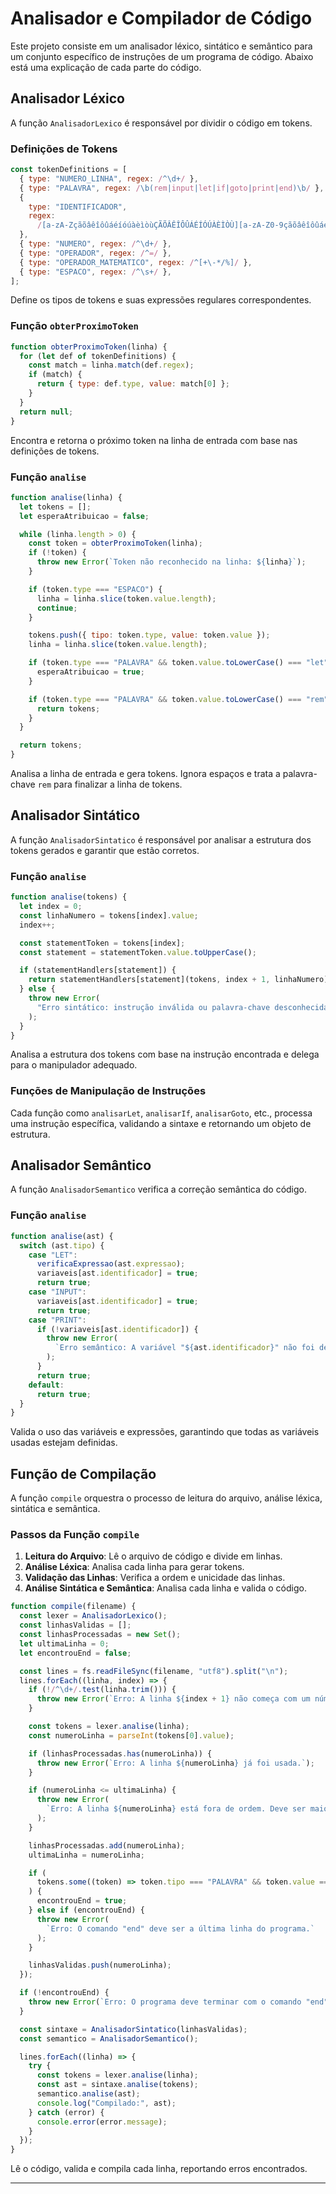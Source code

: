 # Analisador e Compilador de Código

Este projeto consiste em um analisador léxico, sintático e semântico para um conjunto específico de instruções de um programa de código. Abaixo está uma explicação de cada parte do código.

## Analisador Léxico

A função `AnalisadorLexico` é responsável por dividir o código em tokens.

### Definições de Tokens

```javascript
const tokenDefinitions = [
  { type: "NUMERO_LINHA", regex: /^\d+/ },
  { type: "PALAVRA", regex: /\b(rem|input|let|if|goto|print|end)\b/ },
  {
    type: "IDENTIFICADOR",
    regex:
      /[a-zA-ZçãõâêîôûáéíóúàèìòùÇÃÕÂÊÎÔÛÁÉÍÓÚÀÈÌÒÙ][a-zA-Z0-9çãõâêîôûáéíóúàèìòùÇÃÕÂÊÎÔÛÁÉÍÓÚÀÈÌÒÙ]*/,
  },
  { type: "NUMERO", regex: /^\d+/ },
  { type: "OPERADOR", regex: /^=/ },
  { type: "OPERADOR_MATEMATICO", regex: /^[+\-*/%]/ },
  { type: "ESPACO", regex: /^\s+/ },
];
```

Define os tipos de tokens e suas expressões regulares correspondentes.

### Função `obterProximoToken`

```javascript
function obterProximoToken(linha) {
  for (let def of tokenDefinitions) {
    const match = linha.match(def.regex);
    if (match) {
      return { type: def.type, value: match[0] };
    }
  }
  return null;
}
```

Encontra e retorna o próximo token na linha de entrada com base nas definições de tokens.

### Função `analise`

```javascript
function analise(linha) {
  let tokens = [];
  let esperaAtribuicao = false;

  while (linha.length > 0) {
    const token = obterProximoToken(linha);
    if (!token) {
      throw new Error(`Token não reconhecido na linha: ${linha}`);
    }

    if (token.type === "ESPACO") {
      linha = linha.slice(token.value.length);
      continue;
    }

    tokens.push({ tipo: token.type, value: token.value });
    linha = linha.slice(token.value.length);

    if (token.type === "PALAVRA" && token.value.toLowerCase() === "let") {
      esperaAtribuicao = true;
    }

    if (token.type === "PALAVRA" && token.value.toLowerCase() === "rem") {
      return tokens;
    }
  }

  return tokens;
}
```

Analisa a linha de entrada e gera tokens. Ignora espaços e trata a palavra-chave `rem` para finalizar a linha de tokens.

## Analisador Sintático

A função `AnalisadorSintatico` é responsável por analisar a estrutura dos tokens gerados e garantir que estão corretos.

### Função `analise`

```javascript
function analise(tokens) {
  let index = 0;
  const linhaNumero = tokens[index].value;
  index++;

  const statementToken = tokens[index];
  const statement = statementToken.value.toUpperCase();

  if (statementHandlers[statement]) {
    return statementHandlers[statement](tokens, index + 1, linhaNumero);
  } else {
    throw new Error(
      "Erro sintático: instrução inválida ou palavra-chave desconhecida."
    );
  }
}
```

Analisa a estrutura dos tokens com base na instrução encontrada e delega para o manipulador adequado.

### Funções de Manipulação de Instruções

Cada função como `analisarLet`, `analisarIf`, `analisarGoto`, etc., processa uma instrução específica, validando a sintaxe e retornando um objeto de estrutura.

## Analisador Semântico

A função `AnalisadorSemantico` verifica a correção semântica do código.

### Função `analise`

```javascript
function analise(ast) {
  switch (ast.tipo) {
    case "LET":
      verificaExpressao(ast.expressao);
      variaveis[ast.identificador] = true;
      return true;
    case "INPUT":
      variaveis[ast.identificador] = true;
      return true;
    case "PRINT":
      if (!variaveis[ast.identificador]) {
        throw new Error(
          `Erro semântico: A variável "${ast.identificador}" não foi definida.`
        );
      }
      return true;
    default:
      return true;
  }
}
```

Valida o uso das variáveis e expressões, garantindo que todas as variáveis usadas estejam definidas.

## Função de Compilação

A função `compile` orquestra o processo de leitura do arquivo, análise léxica, sintática e semântica.

### Passos da Função `compile`

1. **Leitura do Arquivo**: Lê o arquivo de código e divide em linhas.
2. **Análise Léxica**: Analisa cada linha para gerar tokens.
3. **Validação das Linhas**: Verifica a ordem e unicidade das linhas.
4. **Análise Sintática e Semântica**: Analisa cada linha e valida o código.

```javascript
function compile(filename) {
  const lexer = AnalisadorLexico();
  const linhasValidas = [];
  const linhasProcessadas = new Set();
  let ultimaLinha = 0;
  let encontrouEnd = false;

  const lines = fs.readFileSync(filename, "utf8").split("\n");
  lines.forEach((linha, index) => {
    if (!/^\d+/.test(linha.trim())) {
      throw new Error(`Erro: A linha ${index + 1} não começa com um número.`);
    }

    const tokens = lexer.analise(linha);
    const numeroLinha = parseInt(tokens[0].value);

    if (linhasProcessadas.has(numeroLinha)) {
      throw new Error(`Erro: A linha ${numeroLinha} já foi usada.`);
    }

    if (numeroLinha <= ultimaLinha) {
      throw new Error(
        `Erro: A linha ${numeroLinha} está fora de ordem. Deve ser maior que a linha ${ultimaLinha}.`
      );
    }

    linhasProcessadas.add(numeroLinha);
    ultimaLinha = numeroLinha;

    if (
      tokens.some((token) => token.tipo === "PALAVRA" && token.value === "end")
    ) {
      encontrouEnd = true;
    } else if (encontrouEnd) {
      throw new Error(
        `Erro: O comando "end" deve ser a última linha do programa.`
      );
    }

    linhasValidas.push(numeroLinha);
  });

  if (!encontrouEnd) {
    throw new Error(`Erro: O programa deve terminar com o comando "end".`);
  }

  const sintaxe = AnalisadorSintatico(linhasValidas);
  const semantico = AnalisadorSemantico();

  lines.forEach((linha) => {
    try {
      const tokens = lexer.analise(linha);
      const ast = sintaxe.analise(tokens);
      semantico.analise(ast);
      console.log("Compilado:", ast);
    } catch (error) {
      console.error(error.message);
    }
  });
}
```

Lê o código, valida e compila cada linha, reportando erros encontrados.

---
